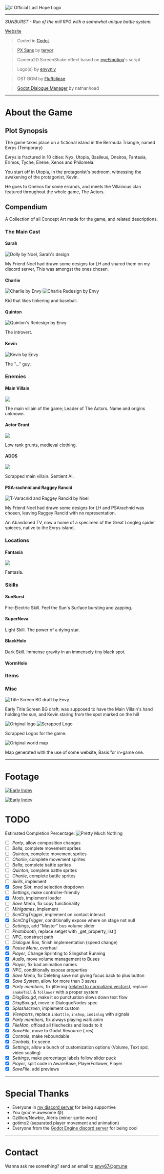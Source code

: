 ![# Official Last Hope Logo](src/title.svg)

--------------------------------------------------------------------------------

_SUNBURST - Run of the mill RPG with a somewhat unique battle system._

[Website](https://envyniv.github.io/Project-Hope)

> Coded in [Godot](https://godotengine.org/).

> [PX Sans](https://github.com/teryror/pixel-fonts) by [teryor](https://github.com/teryror)

> Camera2D ScreenShake effect based on [eyeEmotion](https://godotengine.org/qa/user/eyeEmotion)'s script

> Logo(s) by [envyniv](https://github.com/envyniv)

> OST BGM by [Fluffclipse](https://soundcloud.com/fluffclipse)

> [Godot Dialogue Manager](https://github.com/nathanhoad/godot_dialogue_manager) by nathanhoad

--------------------------------------------------------------------------------

# About the Game

## Plot Synopsis

The game takes place on a fictional island in the Bermuda Triangle, named Evrys (Temporary)

Evrys is fractured in 10 cities: Nyx, Utopia, Basileus, Oneiros, Fantasia, Erimos, Tyche, Eirene, Xenos and Philomela.

You start off in Utopia, in the protagonist's bedroom, witnessing the awakening of the protagonist, Kevin.

He goes to Oneiros for some errands, and meets the Villainous clan featured throughout the whole game, The Actors.

## Compendium

A Collection of all Concept Art made for the game, and related descriptions.

### The Main Cast

#### Sarah

![](doc_stuff/noel-sarah.gif "Dolly by Noel, Sarah's design")

My Friend Noel had drawn some designs for LH and shared them on my discord server, This was amongst the ones chosen.

#### Charlie

![](doc_stuff/envy-charlie.png "Charlie by Envy") ![](doc_stuff/nv-charlie-rede.jpg "Charlie Redesign by Envy")

Kid that likes tinkering and baseball.

#### Quinton

![](doc_stuff/envy-quinrede.png "Quinton's Redesign by Envy")

The introvert.

#### Kevin

![](doc_stuff/nv-kevin.jpg "Kevin by Envy")

The "..." guy.

### Enemies

#### Main Villain

![](doc_stuff/nv-phi.png)

The main villain of the game; Leader of The Actors. Name and origins unknown.

#### Actor Grunt

![](doc_stuff/nv-grunt.jpg)

Low rank grunts, medieval clothing.

#### ADOS

![](doc_stuff/nv-ados.png)

Scrapped main villain. Sentient AI.

#### PSA-rachnid and Raggey Rancid

![](doc_stuff/noel-tvarac&RagRan.png "T-Varacnid and Raggey Rancid by Noel")

My Friend Noel had drawn some designs for LH and PSArachnid was chosen, leaving Raggey Rancid with no representation.

An Abandoned TV, now a home of a specimen of the Great Longleg spider spieces, native to the Evrys island.

### Locations

#### Fantasia

![](doc_stuff/david-fantasia.png)

Fantasia.

### Skills

#### SunBurst

Fire-Electric Skill. Feel the Sun's Surface bursting and zapping.

#### SuperNova

Light Skill. The power of a dying star.

#### BlackHole

Dark Skill. Immense gravity in an immensely tiny black spot.

#### WormHole

### Items

### Misc

![](doc_stuff/nv-titleBG.jpg "Title Screen BG draft by Envy")

Early Title Screen BG draft; was supposed to have the Main Villain's hand holding the sun, and Kevin staring from the spot marked on the hill

![](doc_stuff/nostyle-logo.png "Original logo") ![](doc_stuff/nv-scrappedlogo.png "Scrapped Logo")

Scrapped Logos for the game.

![](doc_stuff/nv-map.png "Original world map")

Map generated with the use of some website, Basis for in-game one.

--------------------------------------------------------------------------------

# Footage

[![Early Indev](http://img.youtube.com/vi/dZG5bxYLYBU/0.jpg)](https://www.youtube.com/watch?v=dZG5bxYLYBU "Early Indev")

[![Early Indev](http://img.youtube.com/vi/AxijdKje0OY/0.jpg)](https://www.youtube.com/watch?v=AxijdKje0OY "Early Indev")

# TODO

Estimated Completion Percentage: ![Pretty Much Nothing](https://progress-bar.dev/11?title=Nothing)

- [ ] _Party_, allow composition changes
- [ ] _Bella_, complete movement sprites
- [ ] _Quinton_, complete movement sprites
- [ ] _Charlie_, complete movement sprites
- [ ] _Bella_, complete battle sprites
- [ ] _Quinton_, complete battle sprites
- [ ] _Charlie_, complete battle sprites
- [ ] _Skills_, implement
- [X] _Save Slot_, mod selection dropdown
- [ ] _Settings_, make controller-friendly
- [X] _Mods_, implement loader
- [ ] _Save Menu_, fix copy functionality
- [ ] _Minigames_, implement
- [ ] _ScnChgTrigger_, implement on contact interact
- [X] _ScnChgTrigger_, conditionally expose where on stage not null
- [ ] _Settings_, add "Master" bus volume slider
- [ ] _Photobooth_, replace setget with _get_property_list()
- [ ] _NPC_, construct path
- [ ] _Dialogue Box_, finish implementation (speed change)
- [X] _Pause Menu_, overhaul
- [X] _Player_, Change Sprinting to Slingshot Running
- [X] _Audio_, move volume management to Buses
- [X] _Player_, fix bad animation names
- [X] _NPC_, conditionally expose properties
- [X] _Save Menu_, fix Deleting save not giving focus back to plus button
- [X] _Save System_, allow for more than 3 saves
- [X] _Party members_, fix jittering ([related to normalized vectors](https://youtu.be/fZ6bOERw03M?t=123)), replace `snakeTail` & `follower` with a proper system
- [X] _DiagBox.gd_, make it so punctuation slows down text flow
- [X] _DiagBox.gd_, move to DialogueNodes spec
- [X] _Splashscreen_, implement custom
- [X] _Viewports_, replace `inbattle`, `inshop`, `indialog` with signals
- [X] _Party members_, fix always playing walk anim
- [X] _FileMan_, offload all filechecks and loads to it
- [X] _SaveFile_, move to Godot Resource (.res)
- [X] _Controls_, make reboundable
- [X] _Controls_, fix scene
- [X] _Settings_, allow a bunch of customization options (Volume, Text spd, video scaling)
- [X] _Settings_, make percentage labels follow slider puck
- [X] _Player_, split code in AwareBase, PlayerFollower, Player
- [X] _SaveFile_, add previews

--------------------------------------------------------------------------------

# Special Thanks

- Everyone in [my discord server](https://discord.gg/bNkDkHW) for being supportive
- You (you're awesome :sunglasses:)
- Gzillion/Newbie, Aléris (minor sprite work)
- gotimo2 (separated player movement and animation)
- Everyone from the [Godot Engine discord server](https://discord.gg/4JBkykG) for being cool

--------------------------------------------------------------------------------

# Contact

Wanna ask me something? send an email to envy67@pm.me
